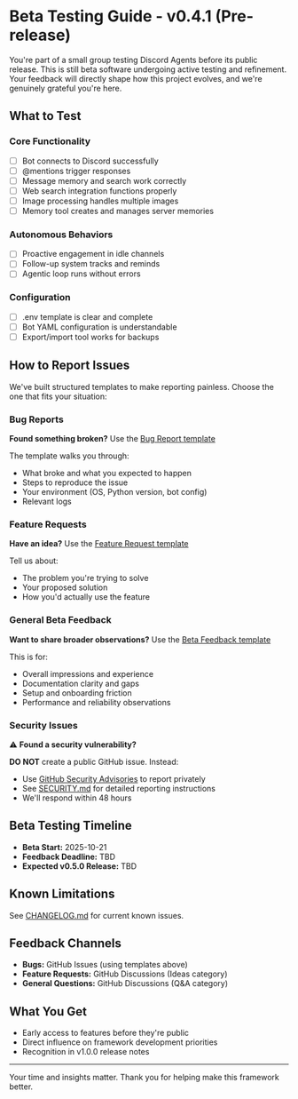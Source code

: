 # Beta Testing Guide - v0.4.1 (Pre-release)

You're part of a small group testing Discord Agents before its public release. This is still beta software undergoing active testing and refinement. Your feedback will directly shape how this project evolves, and we're genuinely grateful you're here.

## What to Test

### Core Functionality
- [ ] Bot connects to Discord successfully
- [ ] @mentions trigger responses
- [ ] Message memory and search work correctly
- [ ] Web search integration functions properly
- [ ] Image processing handles multiple images
- [ ] Memory tool creates and manages server memories

### Autonomous Behaviors
- [ ] Proactive engagement in idle channels
- [ ] Follow-up system tracks and reminds
- [ ] Agentic loop runs without errors

### Configuration
- [ ] .env template is clear and complete
- [ ] Bot YAML configuration is understandable
- [ ] Export/import tool works for backups

## How to Report Issues

We've built structured templates to make reporting painless. Choose the one that fits your situation:

### Bug Reports
**Found something broken?** Use the [Bug Report template](../../issues/new?template=bug_report.yml)

The template walks you through:
- What broke and what you expected to happen
- Steps to reproduce the issue
- Your environment (OS, Python version, bot config)
- Relevant logs

### Feature Requests
**Have an idea?** Use the [Feature Request template](../../issues/new?template=feature_request.yml)

Tell us about:
- The problem you're trying to solve
- Your proposed solution
- How you'd actually use the feature

### General Beta Feedback
**Want to share broader observations?** Use the [Beta Feedback template](../../issues/new?template=beta_feedback.yml)

This is for:
- Overall impressions and experience
- Documentation clarity and gaps
- Setup and onboarding friction
- Performance and reliability observations

### Security Issues
⚠️ **Found a security vulnerability?**

**DO NOT** create a public GitHub issue. Instead:
- Use [GitHub Security Advisories](../../security/advisories/new) to report privately
- See [SECURITY.md](SECURITY.md) for detailed reporting instructions
- We'll respond within 48 hours

## Beta Testing Timeline

- **Beta Start:** 2025-10-21
- **Feedback Deadline:** TBD
- **Expected v0.5.0 Release:** TBD

## Known Limitations

See [CHANGELOG.md](CHANGELOG.md#known-issues) for current known issues.

## Feedback Channels

- **Bugs:** GitHub Issues (using templates above)
- **Feature Requests:** GitHub Discussions (Ideas category)
- **General Questions:** GitHub Discussions (Q&A category)

## What You Get

- Early access to features before they're public
- Direct influence on framework development priorities
- Recognition in v1.0.0 release notes

---

Your time and insights matter. Thank you for helping make this framework better.
